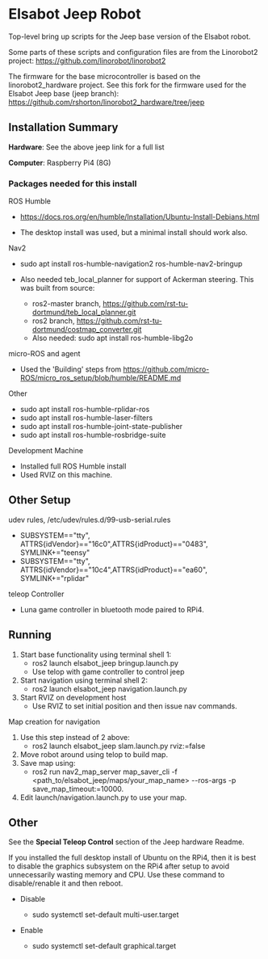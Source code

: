 # Elsabot Jeep Robot

Top-level bring up scripts for the Jeep base version of the Elsabot robot.  

Some parts of these scripts and configuration files are from the Linorobot2 project:  https://github.com/linorobot/linorobot2

The firmware for the base microcontroller is based on the linorobot2_hardware project.  See this fork for the firmware used for the Elsabot Jeep base (jeep branch): https://github.com/rshorton/linorobot2_hardware/tree/jeep


## Installation Summary

**Hardware**: See the above jeep link for a full list

**Computer**: Raspberry Pi4 (8G)

### Packages needed for this install

ROS Humble
* https://docs.ros.org/en/humble/Installation/Ubuntu-Install-Debians.html
    
* The desktop install was used, but a minimal install should work also.

Nav2
* sudo apt install ros-humble-navigation2 ros-humble-nav2-bringup 
* Also needed teb_local_planner for support of Ackerman steering.  This was built from source:

  * ros2-master branch, https://github.com/rst-tu-dortmund/teb_local_planner.git 
  * ros2 branch, https://github.com/rst-tu-dortmund/costmap_converter.git
  * Also needed: sudo apt install ros-humble-libg2o

micro-ROS and agent
* Used the 'Building' steps from https://github.com/micro-ROS/micro_ros_setup/blob/humble/README.md

Other
* sudo apt install ros-humble-rplidar-ros
* sudo apt install ros-humble-laser-filters
* sudo apt install ros-humble-joint-state-publisher
* sudo apt install ros-humble-rosbridge-suite

Development Machine
* Installed full ROS Humble install
* Used RVIZ on this machine.

## Other Setup

udev rules, /etc/udev/rules.d/99-usb-serial.rules 

* SUBSYSTEM=="tty", ATTRS{idVendor}=="16c0",ATTRS{idProduct}=="0483", SYMLINK+="teensy"
* SUBSYSTEM=="tty", ATTRS{idVendor}=="10c4",ATTRS{idProduct}=="ea60", SYMLINK+="rplidar"

teleop Controller
* Luna game controller in bluetooth mode paired to RPi4.

## Running

1. Start base functionality using terminal shell 1:
    + ros2 launch elsabot_jeep bringup.launch.py
    + Use telop with game controller to control jeep
2. Start navigation using terminal shell 2:
    + ros2 launch elsabot_jeep navigation.launch.py
3. Start RVIZ on development host  
    + Use RVIZ to set initial position and then issue nav commands.
  
Map creation for navigation
  1. Use this step instead of 2 above:
     + ros2 launch elsabot_jeep slam.launch.py rviz:=false
  2. Move robot around using telop to build map.
  3. Save map using:
     + ros2 run nav2_map_server map_saver_cli -f <path_to/elsabot_jeep/maps/your_map_name> --ros-args -p save_map_timeout:=10000.
  4. Edit launch/navigation.launch.py to use your map.

  ## Other

  See the **Special Teleop Control** section of the Jeep hardware Readme.

  If you installed the full desktop install of Ubuntu on the RPi4, then it is best to disable the graphics subsystem on the RPi4 after setup to avoid unnecessarily wasting memory and CPU.  Use these command to disable/renable it and then reboot.

  * Disable
    + sudo systemctl set-default multi-user.target

  * Enable
    + sudo systemctl set-default graphical.target
